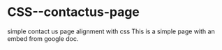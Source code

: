 # CSS--contactus-page
simple contact us page alignment with css
This is a simple page with an embed from google doc.
